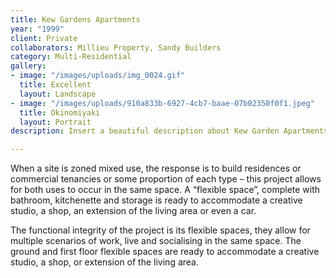 ```yaml
---
title: Kew Gardens Apartments
year: "1999"
client: Private
collaborators: Millieu Property, Sandy Builders
category: Multi-Residential
gallery:
- image: "/images/uploads/img_0024.gif"
  title: Excellent
  layout: Landscape
- image: "/images/uploads/910a833b-6927-4cb7-baae-07b02350f0f1.jpeg"
  title: Okinomiyaki
  layout: Portrait
description: Insert a beautiful description about Kew Garden Apartments.

---
```

When a site is zoned mixed use, the response is to build residences
or commercial tenancies or some proportion of each type – this project allows for both uses to occur in the same space. A “flexible space”, complete with bathroom, kitchenette and storage is ready to accommodate a creative studio, a shop, an extension of the living area or even a car.

The functional integrity of the project is its flexible spaces, they allow for multiple scenarios of work, live and socialising in the same space. The ground and first floor flexible spaces are ready to accommodate a creative studio, a shop, or extension of the living area.